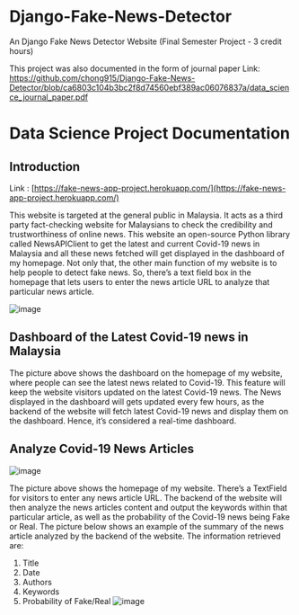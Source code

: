 # Django-Fake-News-Detector
An Django Fake News Detector Website (Final Semester Project - 3 credit hours)

This project was also documented in the form of journal paper
Link: https://github.com/chong915/Django-Fake-News-Detector/blob/ca6803c104b3bc2f8d74560ebf389ac06076837a/data_science_journal_paper.pdf

# Data Science Project Documentation
## Introduction

Link : [https://fake-news-app-project.herokuapp.com/](https://fake-news-app-project.herokuapp.com/)

This website is targeted at the general public in Malaysia. It acts as a third party fact-checking website for Malaysians to check the credibility and trustworthiness of online news. This website an open-source Python library called NewsAPIClient to get the latest and current Covid-19 news in Malaysia and all these news fetched will get displayed in the dashboard of my homepage. Not only that, the other main function of my website is to help people to detect fake news. So, there’s a text field box in the homepage that lets users to enter the news article URL to analyze that particular news article.

![image](https://user-images.githubusercontent.com/63859992/156906996-3dc59a89-fd3c-4cab-9eb2-0b6a5b29fe1c.png)

## Dashboard of the Latest Covid-19 news in Malaysia

The picture above shows the dashboard on the homepage of my website, where people can see the latest news related to Covid-19. This feature will keep the website visitors updated on the latest Covid-19 news. The News displayed in the dashboard will gets updated every few hours, as the backend of the website will fetch latest Covid-19 news and display them on the dashboard. Hence, it’s considered a real-time dashboard.

## Analyze Covid-19 News Articles
![image](https://user-images.githubusercontent.com/63859992/156907070-4b530ae8-f77f-4aca-ab0e-0461538a5f9d.png)

The picture above shows the homepage of my website. There’s a TextField for visitors to enter any news article URL. The backend of the website will then analyze the news articles content and output the keywords within that particular article, as well as the probability of the Covid-19 news being Fake or Real. The picture below shows an example of the summary of the news article analyzed by the backend of the website. The information retrieved are:

1) Title 
2) Date
3) Authors
4) Keywords
5) Probability of Fake/Real
![image](https://user-images.githubusercontent.com/63859992/156907073-1afe8397-deb4-4edf-8e38-b96652a2d186.png)
